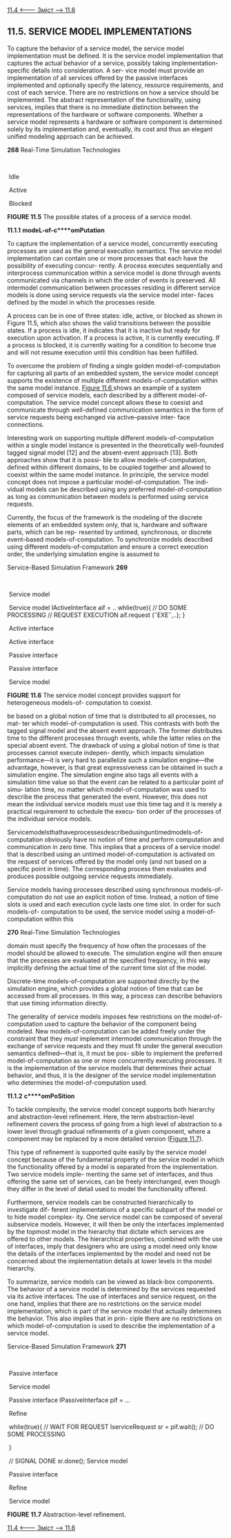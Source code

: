 [11.4 <--- ](11_4.md) [   Зміст   ](README.md) [--> 11.6](11_6.md)

## 11.5. SERVICE MODEL IMPLEMENTATIONS

To capture the behavior of a service model, the service model implementation must be defined. It is the service model implementation that captures the actual behavior of a service, possibly taking implementation-specific details into consideration. A ser- vice model must provide an implementation of all services offered by the passive interfaces implemented and optionally specify the latency, resource requirements, and cost of each service. There are no restrictions on how a service should be implemented. The abstract representation of the functionality, using services, implies that there is no immediate distinction between the representations of the hardware or software components. Whether a service model represents a hardware or software component is determined solely by its implementation and, eventually, its cost and thus an elegant unified modeling approach can be achieved.



**268**                                       Real-Time Simulation Technologies

​                                                                                           

​            Idle            

​            Active            

​            Blocked            







 

**FIGURE 11.5** The possible states of a process of a service model.

**11.1.1**             **m****odeL****-****of****-c****omPutation**

To capture the implementation of a service model, concurrently executing processes are used as the general execution semantics. The service model implementation can contain one or more processes that each have the possibility of executing concur- rently. A process executes sequentially and interprocess communication within a service model is done through events communicated via channels in which the order of events is preserved. All intermodel communication between processes residing in different service models is done using service requests via the service model inter- faces defined by the model in which the processes reside.

A process can be in one of three states: idle, active, or blocked as shown in Figure 11.5, which also shows the valid transitions between the possible states. If a process is idle, it indicates that it is inactive but ready for execution upon activation. If a process is active, it is currently executing. If a process is blocked, it is currently waiting for a condition to become true and will not resume execution until this condition has been fulfilled.

To overcome the problem of finding a single golden model-of-computation for capturing all parts of an embedded system, the service model concept supports the existence of multiple different models-of-computation within the same model instance. [Figure 11.6 ](#_bookmark63)shows an example of a system composed of service models, each described by a different model-of-computation. The service model concept allows these to coexist and communicate through well-defined communication semantics in the form of service requests being exchanged via active–passive inter- face connections.

Interesting work on supporting multiple different models-of-computation within a single model instance is presented in the theoretically well-founded tagged signal model [12] and the absent-event approach [13]. Both approaches show that it is possi- ble to allow models-of-computation, defined within different domains, to be coupled together and allowed to coexist within the same model instance. In principle, the service model concept does not impose a particular model-of-computation. The indi- vidual models can be described using any preferred model-of-computation as long as communication between models is performed using service requests.

Currently, the focus of the framework is the modeling of the discrete elements of an embedded system only, that is, hardware and software parts, which can be rep- resented by untimed, synchronous, or discrete event–based models-of-computation. To synchronize models described using different models-of-computation and ensure a correct execution order, the underlying simulation engine is assumed to



Service-Based Simulation Framework                            **269**

​                  

​            Service model            

​            Service model      IActiveInterface aif = .. whlie(true){      // DO SOME PROCESSING             // REQUEST EXECUTION      aif.request (˝EXE˝,..);      }            

​            Active interface            

​            Active interface            

​            Passive interface            

​            Passive interface            

​            Service model            







**FIGURE 11.6** The service model concept provides support for heterogeneous models-of- computation to coexist.

 

be based on a global notion of time that is distributed to all processes, no mat- ter which model-of-computation is used. This contrasts with both the tagged signal model and the absent event approach. The former distributes time to the different processes through events, while the latter relies on the special absent event. The drawback of using a global notion of time is that processes cannot execute indepen- dently, which impacts simulation performance—it is very hard to parallelize such a simulation engine—the advantage, however, is that great expressiveness can be obtained in such a simulation engine. The simulation engine also tags all events with a simulation time value so that the event can be related to a particular point of simu- lation time, no matter which model-of-computation was used to describe the process that generated the event. However, this does not mean the individual service models must use this time tag and it is merely a practical requirement to schedule the execu- tion order of the processes of the individual service models.

Servicemodelsthathaveprocessesdescribedusinguntimedmodels-of-computation obviously have no notion of time and perform computation and communication in zero time. This implies that a process of a service model that is described using an untimed model-of-computation is activated on the request of services offered by the model only (and not based on a specific point in time). The corresponding process then evaluates and produces possible outgoing service requests immediately.

Service models having processes described using synchronous models-of- computation do not use an explicit notion of time. Instead, a notion of time slots is used and each execution cycle lasts one time slot. In order for such models-of- computation to be used, the service model using a model-of-computation within this



**270**                                       Real-Time Simulation Technologies

 

domain must specify the frequency of how often the processes of the model should be allowed to execute. The simulation engine will then ensure that the processes are evaluated at the specified frequency, in this way implicitly defining the actual time of the current time slot of the model.

Discrete-time models-of-computation are supported directly by the simulation engine, which provides a global notion of time that can be accessed from all processes. In this way, a process can describe behaviors that use timing information directly.

The generality of service models imposes few restrictions on the model-of- computation used to capture the behavior of the component being modeled. New models-of-computation can be added freely under the constraint that they *must* implement intermodel communication through the exchange of service requests and they must fit under the general execution semantics defined—that is, it must be pos- sible to implement the preferred model-of-computation as one or more concurrently executing processes. It is the implementation of the service models that determines their actual behavior, and thus, it is the designer of the service model implementation who determines the model-of-computation used.

 

**11.1.2**              **c****omPoSition**

To tackle complexity, the service model concept supports both hierarchy and abstraction-level refinement. Here, the term abstraction-level refinement covers the process of going from a high level of abstraction to a lower level through gradual refinements of a given component, where a component may be replaced by a more detailed version ([Figure 11.7](#_bookmark64)).

This type of refinement is supported quite easily by the service model concept because of the fundamental property of the service model in which the functionality offered by a model is separated from the implementation. Two service models imple- menting the same set of interfaces, and thus offering the same set of services, can be freely interchanged, even though they differ in the level of detail used to model the functionality offered.

Furthermore, service models can be constructed hierarchically to investigate dif- ferent implementations of a specific subpart of the model or to hide model complex- ity. One service model can be composed of several subservice models. However, it will then be only the interfaces implemented by the topmost model in the hierarchy that dictate which services are offered to other models. The hierarchical properties, combined with the use of interfaces, imply that designers who are using a model need only know the details of the interfaces implemented by the model and need not be concerned about the implementation details at lower levels in the model hierarchy.

To summarize, service models can be viewed as black-box components. The behavior of a service model is determined by the services requested via its active interfaces. The use of interfaces and service request, on the one hand, implies that there are no restrictions on the service model implementation, which is part of the service model that actually determines the behavior. This also implies that in prin- ciple there are no restrictions on which model-of-computation is used to describe the implementation of a service model.



Service-Based Simulation Framework                             **271**

​                  

​            Passive interface            

​            Service model            

​            Passive interface      IPassiveInterface pif = ...            

​            Refine            

​            whlie(true){      // WAIT FOR      REQUEST      IserviceRequest sr =      pif.wait();             // DO      SOME PROCESSING            

​            }            

​            // SIGNAL DONE      sr.done();      Service model            

​            Passive interface            

​            Refine            

​            Service model            







**FIGURE** **11.7** Abstraction-level refinement.

[11.4 <--- ](11_4.md) [   Зміст   ](README.md) [--> 11.6](11_6.md)